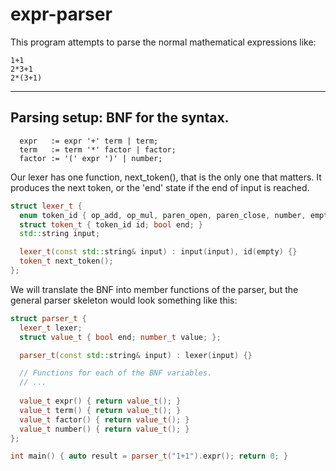 # expr-parser

This program attempts to parse the normal mathematical expressions like:

```
1+1
2*3+1
2*(3+1)
```

---
## Parsing setup: BNF for the syntax.

```
  expr   := expr '+' term | term;
  term   := term '*' factor | factor;
  factor := '(' expr ')' | number;
```

Our lexer has one function, next_token(), that is the only one that matters. It
produces the next token, or the 'end' state if the end of input is reached.

```cpp
struct lexer_t {
  enum token_id { op_add, op_mul, paren_open, paren_close, number, empty };
  struct token_t { token_id id; bool end; }
  std::string input;

  lexer_t(const std::string& input) : input(input), id(empty) {}
  token_t next_token();
};
```

We will translate the BNF into member functions of the parser, but the
general parser skeleton would look something like this:

```cpp
struct parser_t {
  lexer_t lexer;
  struct value_t { bool end; number_t value; };

  parser_t(const std::string& input) : lexer(input) {}

  // Functions for each of the BNF variables.
  // ...
  
  value_t expr() { return value_t(); }
  value_t term() { return value_t(); }
  value_t factor() { return value_t(); }
  value_t number() { return value_t(); }
};

int main() { auto result = parser_t("1+1").expr(); return 0; }
```

